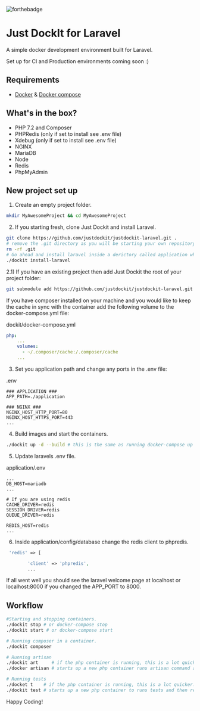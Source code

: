 ![forthebadge](http://forthebadge.com/images/badges/built-by-developers.svg)
# Just DockIt for Laravel
A simple docker development environment built for Laravel.


Set up for CI and Production environments coming soon :)

## Requirements
- [Docker](https://docs.docker.com/engine/installation/) & [Docker compose](https://docs.docker.com/compose/install/)

## What's in the box?
- PHP 7.2 and Composer
- PHPRedis (only if set to install see .env file)
- Xdebug (only if set to install see .env file)
- NGINX
- MariaDB
- Node
- Redis 
- PhpMyAdmin

## New project set up
1) Create an empty project folder.
```bash
mkdir MyAwesomeProject && cd MyAwesomeProject
```

2) If you starting fresh, clone Just Dockit and install Laravel.
```bash
git clone https://github.com/justdockit/justdockit-laravel.git .
# remove the .git directory as you will be starting your own repository.
rm -rf .git 
# Go ahead and install laravel inside a derictory called application which will be created for you.
./dockit install-laravel 
```
2.1) If you have an existing project then add Just Dockit the root of your project folder:
```bash
git submodule add https://github.com/justdockit/justdockit-laravel.git .
```

If you have composer installed on your machine and you would like to keep the cache in 
sync with the container add the following volume to the docker-compose.yml file:

dockit/docker-compose.yml
```yaml
php:
    ...
    volumes:
      - ~/.composer/cache:/.composer/cache 
    ...
```

3) Set you application path and change any ports in the .env file:

.env 
```
### APPLICATION ###
APP_PATH=./application

### NGINX ###
NGINX_HOST_HTTP_PORT=80
NGINX_HOST_HTTPS_PORT=443
...
```

4) Build images and start the containers.
```bash
./dockit up -d --build # this is the same as running docker-compose up -d --build
```

5) Update laravels .env file.
 
application/.env
```
...
DB_HOST=mariadb
...

# If you are using redis
CACHE_DRIVER=redis
SESSION_DRIVER=redis
QUEUE_DRIVER=redis

REDIS_HOST=redis
...
```

6) Inside application/config/database change the redis client to phpredis.
```php
 'redis' => [

        'client' => 'phpredis',
        ...
```

If all went well you should see the laravel welcome page at localhost or localhost:8000 if you changed the APP_PORT to 8000.


## Workflow

```bash
#Starting and stopping containers.
./dockit stop # or docker-compose stop
./dockit start # or docker-compose start

# Running composer in a container.
./dockit composer

# Running artisan
./dockit art     # if the php container is running, this is a lot quicker.
./docker artisan # starts up a new php container runs artisan command and then removes it.

# Running tests
./docket t    # if the php container is running, this is a lot quicker.
./dockit test # starts up a new php container to runs tests and then removes it.

```

Happy Coding!
